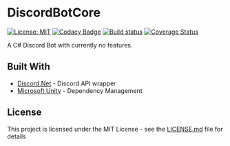 # DiscordBotCore
[![License: MIT](https://img.shields.io/badge/license-MIT-blue.svg)](https://github.com/GHOSCHT/DiscordBotCore/blob/master/LICENSE.md)
[![Codacy Badge](https://api.codacy.com/project/badge/Grade/077f7b27413d4464a3a1bb8f69a91583)](https://www.codacy.com/app/GHOSCHT/DiscordBotCore?utm_source=github.com&amp;utm_medium=referral&amp;utm_content=GHOSCHT/DiscordBotCore&amp;utm_campaign=Badge_Grade)
[![Build status](https://ci.appveyor.com/api/projects/status/pgrr84r6519677k3?svg=true)](https://ci.appveyor.com/project/Philipp/discordbotcore)
[![Coverage Status](https://coveralls.io/repos/github/GHOSCHT/DiscordBotCore/badge.svg?branch=master)](https://coveralls.io/github/GHOSCHT/DiscordBotCore?branch=master)

A C# Discord Bot with currently no features.

## Built With

- [Discord.Net](https://github.com/discord-net/Discord.Net) - Discord API wrapper
- [Microsoft Unity](https://www.microsoft.com/en-us/download/details.aspx?id=38788) - Dependency Management

## License

This project is licensed under the MIT License - see the [LICENSE.md](LICENSE.md) file for details
